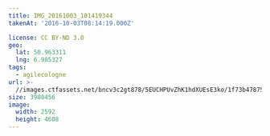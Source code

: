 ```yaml
---
title: IMG_20161003_101419344
takenAt: '2016-10-03T08:14:19.000Z'

license: CC BY-ND 3.0
geo:
  lat: 50.963311
  lng: 6.985327
tags:
  - agilecologne
url: >-
  //images.ctfassets.net/bncv3c2gt878/5EUCHPUvZhK1hdXUEsE3ko/1f73b478754d3007d0c400788de67c15/img_20161003_101419344_30074678406_o
size: 3980456
image:
  width: 2592
  height: 4608
---
```

